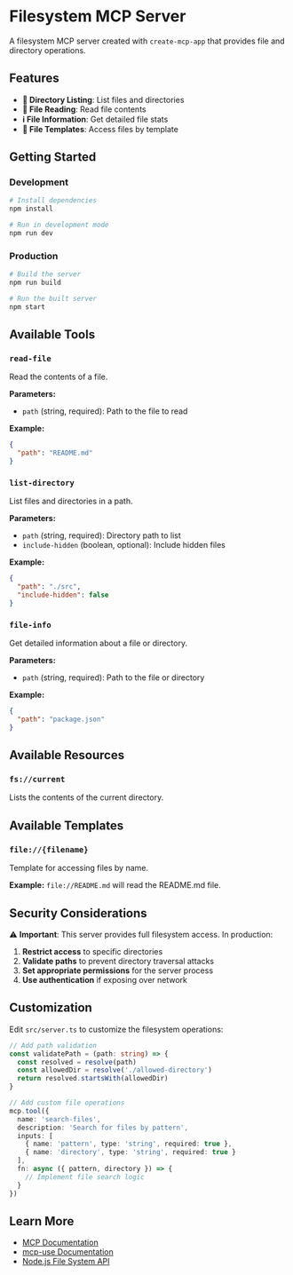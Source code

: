 # Filesystem MCP Server

A filesystem MCP server created with `create-mcp-app` that provides file and directory operations.

## Features

- **📁 Directory Listing**: List files and directories
- **📄 File Reading**: Read file contents
- **ℹ️ File Information**: Get detailed file stats
- **🎯 File Templates**: Access files by template

## Getting Started

### Development

```bash
# Install dependencies
npm install

# Run in development mode
npm run dev
```

### Production

```bash
# Build the server
npm run build

# Run the built server
npm start
```

## Available Tools

### `read-file`
Read the contents of a file.

**Parameters:**
- `path` (string, required): Path to the file to read

**Example:**
```json
{
  "path": "README.md"
}
```

### `list-directory`
List files and directories in a path.

**Parameters:**
- `path` (string, required): Directory path to list
- `include-hidden` (boolean, optional): Include hidden files

**Example:**
```json
{
  "path": "./src",
  "include-hidden": false
}
```

### `file-info`
Get detailed information about a file or directory.

**Parameters:**
- `path` (string, required): Path to the file or directory

**Example:**
```json
{
  "path": "package.json"
}
```

## Available Resources

### `fs://current`
Lists the contents of the current directory.

## Available Templates

### `file://{filename}`
Template for accessing files by name.

**Example:** `file://README.md` will read the README.md file.

## Security Considerations

⚠️ **Important**: This server provides full filesystem access. In production:

1. **Restrict access** to specific directories
2. **Validate paths** to prevent directory traversal attacks
3. **Set appropriate permissions** for the server process
4. **Use authentication** if exposing over network

## Customization

Edit `src/server.ts` to customize the filesystem operations:

```typescript
// Add path validation
const validatePath = (path: string) => {
  const resolved = resolve(path)
  const allowedDir = resolve('./allowed-directory')
  return resolved.startsWith(allowedDir)
}

// Add custom file operations
mcp.tool({
  name: 'search-files',
  description: 'Search for files by pattern',
  inputs: [
    { name: 'pattern', type: 'string', required: true },
    { name: 'directory', type: 'string', required: true }
  ],
  fn: async ({ pattern, directory }) => {
    // Implement file search logic
  }
})
```

## Learn More

- [MCP Documentation](https://modelcontextprotocol.io)
- [mcp-use Documentation](https://docs.mcp-use.io)
- [Node.js File System API](https://nodejs.org/api/fs.html)
